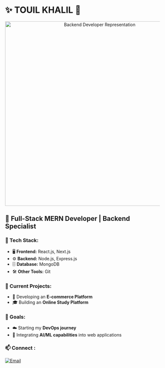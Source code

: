 # ✨ TOUIL KHALIL 👋  

<p align="center">
  <img src="https://verpex.com/assets/uploads/images/blog/How-to-become-a-Backend-Developer.jpg?v=1665484477" 
       alt="Backend Developer Representation" 
       width="600" />
</p>

## 🚀 Full-Stack MERN Developer | Backend Specialist  

### 💼 Tech Stack:  
- 🖥 **Frontend:** React.js, Next.js  
- ⚙️ **Backend:** Node.js, Express.js  
- 🗄 **Database:** MongoDB  
- 🛠 **Other Tools:** Git

### 🔧 Current Projects:  
- 🛒 Developing an **E-commerce Platform**  
- 🎓 Building an **Online Study Platform**  

### 🌟 Goals:  
- ☁️ Starting my **DevOps journey**  
- 🤖 Integrating **AI/ML capabilities** into web applications  


### 📫 Connect :  

[![Email](https://img.shields.io/badge/Email-khaliltouil2004s@gmail.com-red?style=for-the-badge&logo=gmail)](mailto:khaliltouil2004s@gmail.com)
